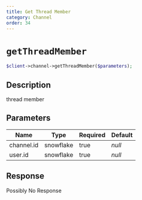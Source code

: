 ```yaml
---
title: Get Thread Member
category: Channel
order: 34
---
```


# `getThreadMember`

```php
$client->channel->getThreadMember($parameters);
```

## Description

thread member

## Parameters


Name | Type | Required | Default
--- | --- | --- | ---
channel.id | snowflake | true | *null*
user.id | snowflake | true | *null*

## Response

Possibly No Response

